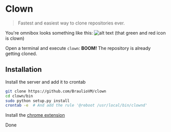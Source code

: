 Clown
======
> Fastest and easiest way to clone repositories ever.

You're omnibox looks something like this:
![alt text](http://i59.tinypic.com/29fw1vq.png "Chrome bar") (that green and red icon is clown)

Open a terminal and execute ````clown````: **BOOM!** The repository is already getting cloned.

## Installation
Install the server and add it to crontab
````sh
git clone https://github.com/BraulioVM/clown
cd clown/bin
sudo python setup.py install
crontab -e  # And add the rule '@reboot /usr/local/bin/clownd' 
````

Install the [chrome extension](https://chrome.google.com/webstore/detail/clown/nnjfecpobaodofjecffplbpcjohaffjk)

Done

